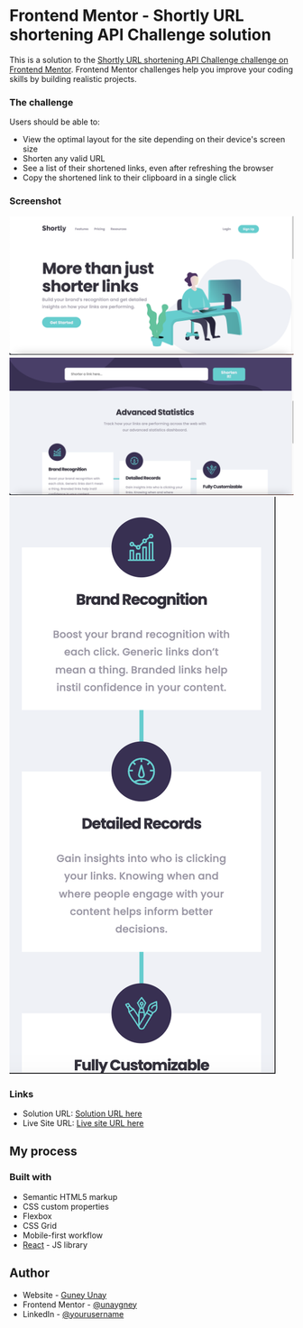 # Frontend Mentor - Shortly URL shortening API Challenge solution

This is a solution to the [Shortly URL shortening API Challenge challenge on Frontend Mentor](https://www.frontendmentor.io/challenges/url-shortening-api-landing-page-2ce3ob-G). Frontend Mentor challenges help you improve your coding skills by building realistic projects. 



### The challenge

Users should be able to:

- View the optimal layout for the site depending on their device's screen size
- Shorten any valid URL
- See a list of their shortened links, even after refreshing the browser
- Copy the shortened link to their clipboard in a single click



### Screenshot

![Dekstop](./screenshots/desktop.png)
![Dekstop -2](./screenshots/desktop-2.png)
![Mobile](./screenshots/mobile-1.png)



### Links

- Solution URL: [Solution URL here](https://github.com/unaygney/url-short-api-landing-page)
- Live Site URL: [Live site URL here](https://64e222dba489b66c4234cf2b--dazzling-pastelito-a5b780.netlify.app/)

## My process

### Built with

- Semantic HTML5 markup
- CSS custom properties
- Flexbox
- CSS Grid
- Mobile-first workflow
- [React](https://reactjs.org/) - JS library




## Author

- Website - [Guney Unay](https://www.guneyunay.com)
- Frontend Mentor - [@unaygney](https://www.frontendmentor.io/profile/unaygney)
- LinkedIn - [@yourusername](https://www.linkedin.com/in/g%C3%BCney-unay-97ab96235/)


